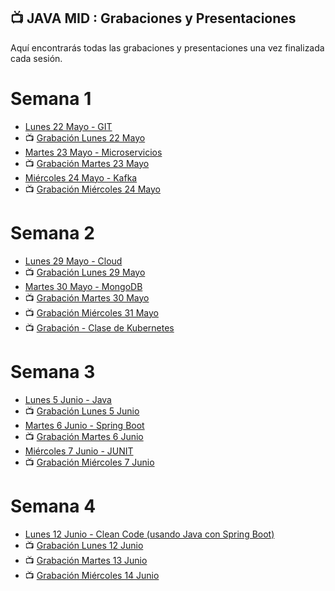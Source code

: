 ## 📺 JAVA MID : Grabaciones y Presentaciones
Aquí encontrarás todas las grabaciones y presentaciones una vez finalizada cada sesión.

# Semana 1
- [Lunes 22 Mayo - GIT](https://drive.google.com/file/d/1vzvmHxX6dvEaBsoSHXTCaOlJBRXA1ATx/view?usp=sharing)
- 📺 [Grabación Lunes 22 Mayo](https://drive.google.com/file/d/1zx18TRIP4kQ2RmAYZGXaMICP9Vr7bwjt/view?usp=sharing)
- [Martes 23 Mayo - Microservicios](https://drive.google.com/file/d/1-H6MBqMNY9BB4WbiKGwVtt_PyZqRQI4c/view?usp=sharing)
- 📺 [Grabación Martes 23 Mayo ](https://drive.google.com/file/d/1-NeQ9lEds8sqOkrCKocbioTIRWBnQs5K/view?usp=sharing)
- [Miércoles 24 Mayo - Kafka](https://drive.google.com/file/d/14u8koj7VuypDJqMUXZ611thSgr16Sxbd/view?usp=sharing)
- 📺 [Grabación Miércoles 24 Mayo](https://drive.google.com/file/d/1VXm_3KaAyBxixbKP-d--m_oKXxcBejtD/view?usp=share_link)

# Semana 2
- [Lunes 29 Mayo - Cloud](https://drive.google.com/file/d/1yXVIedop2B4swbbdO9VyYyq6ug_pc39i/view?usp=sharing)
- 📺 [Grabación Lunes 29 Mayo](https://drive.google.com/file/d/1JkAJbfZ_1J2W-_aoPi_n-lT7qzQO2gkS/view?usp=sharing)
- [Martes 30 Mayo - MongoDB](https://drive.google.com/file/d/1ZefLbABVIYMVhP8LqyhlQIwKZ0moPPIm/view?usp=sharing)
- 📺 [Grabación Martes 30 Mayo ](https://drive.google.com/file/d/1Q_M--x1Vs9VFwzR44wLYvwHZwJzcEEJT/view?usp=sharing)
- 📺 [Grabación Miércoles 31 Mayo](https://drive.google.com/file/d/1tocTFt8eJaKbqfIqkiW59PQW-Fn-wA6q/view?usp=sharing)
- 📺 [Grabación - Clase de Kubernetes](https://drive.google.com/file/d/1Tx2Y6NwpFNpZeRxBwvqAsNmUhb6ECqlg/view?usp=sharing)

# Semana 3
- [Lunes 5 Junio - Java](https://drive.google.com/file/d/1aHCAmjgnnIfCLmHuYFcx6KmpXRKYzid8/view?usp=sharing)
- 📺 [Grabación Lunes 5 Junio](https://drive.google.com/file/d/1qgSDDJfZWw0d6YreFmBGNPgblKYd6jcd/view?usp=sharing)
- [Martes 6 Junio - Spring Boot](https://drive.google.com/file/d/1G6LY7gs1Byn9cOlxNTxHUdHsV0-alsSC/view?usp=sharing)
- 📺 [Grabación Martes 6 Junio ](https://drive.google.com/file/d/1aqEAba6SGmJcHEQLfmto9M_1_3xOk5ZI/view?usp=sharing)
- [Miércoles 7 Junio - JUNIT](https://drive.google.com/file/d/1uKssH_qPMreBR76o6OzInogbUBYvtgKQ/view?usp=sharing)
- 📺 [Grabación Miércoles 7 Junio](https://drive.google.com/file/d/1o98h4mEjiKHL8xwHHQYZdsAniHlLaXbC/view?usp=sharing)

# Semana 4
- [Lunes 12 Junio -  Clean Code (usando Java con Spring Boot)](https://drive.google.com/file/d/1pnoD1odWpxllybSKGT4GmbcguQINGBqC/view?usp=sharing)
- 📺 [Grabación Lunes 12 Junio]()
- 📺 [Grabación Martes 13 Junio ]()
- 📺 [Grabación Miércoles 14 Junio]()

